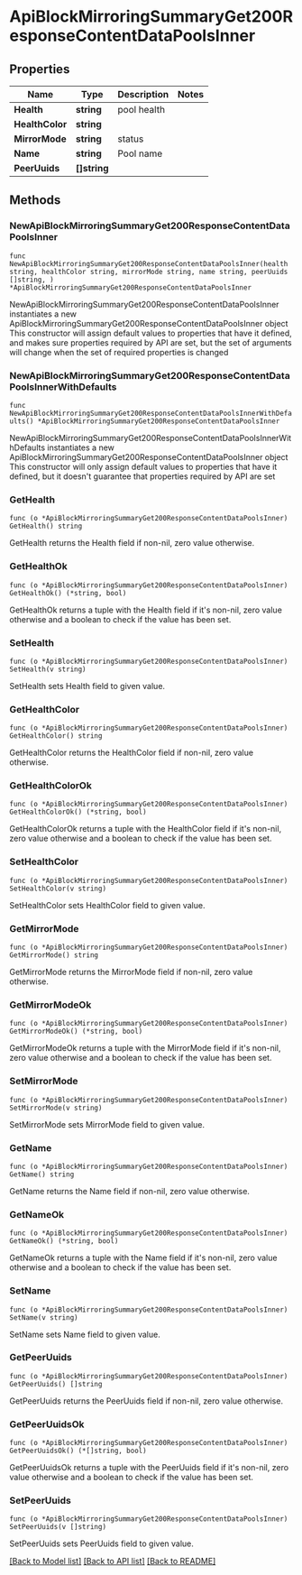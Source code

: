 # ApiBlockMirroringSummaryGet200ResponseContentDataPoolsInner

## Properties

Name | Type | Description | Notes
------------ | ------------- | ------------- | -------------
**Health** | **string** | pool health | 
**HealthColor** | **string** |  | 
**MirrorMode** | **string** | status | 
**Name** | **string** | Pool name | 
**PeerUuids** | **[]string** |  | 

## Methods

### NewApiBlockMirroringSummaryGet200ResponseContentDataPoolsInner

`func NewApiBlockMirroringSummaryGet200ResponseContentDataPoolsInner(health string, healthColor string, mirrorMode string, name string, peerUuids []string, ) *ApiBlockMirroringSummaryGet200ResponseContentDataPoolsInner`

NewApiBlockMirroringSummaryGet200ResponseContentDataPoolsInner instantiates a new ApiBlockMirroringSummaryGet200ResponseContentDataPoolsInner object
This constructor will assign default values to properties that have it defined,
and makes sure properties required by API are set, but the set of arguments
will change when the set of required properties is changed

### NewApiBlockMirroringSummaryGet200ResponseContentDataPoolsInnerWithDefaults

`func NewApiBlockMirroringSummaryGet200ResponseContentDataPoolsInnerWithDefaults() *ApiBlockMirroringSummaryGet200ResponseContentDataPoolsInner`

NewApiBlockMirroringSummaryGet200ResponseContentDataPoolsInnerWithDefaults instantiates a new ApiBlockMirroringSummaryGet200ResponseContentDataPoolsInner object
This constructor will only assign default values to properties that have it defined,
but it doesn't guarantee that properties required by API are set

### GetHealth

`func (o *ApiBlockMirroringSummaryGet200ResponseContentDataPoolsInner) GetHealth() string`

GetHealth returns the Health field if non-nil, zero value otherwise.

### GetHealthOk

`func (o *ApiBlockMirroringSummaryGet200ResponseContentDataPoolsInner) GetHealthOk() (*string, bool)`

GetHealthOk returns a tuple with the Health field if it's non-nil, zero value otherwise
and a boolean to check if the value has been set.

### SetHealth

`func (o *ApiBlockMirroringSummaryGet200ResponseContentDataPoolsInner) SetHealth(v string)`

SetHealth sets Health field to given value.


### GetHealthColor

`func (o *ApiBlockMirroringSummaryGet200ResponseContentDataPoolsInner) GetHealthColor() string`

GetHealthColor returns the HealthColor field if non-nil, zero value otherwise.

### GetHealthColorOk

`func (o *ApiBlockMirroringSummaryGet200ResponseContentDataPoolsInner) GetHealthColorOk() (*string, bool)`

GetHealthColorOk returns a tuple with the HealthColor field if it's non-nil, zero value otherwise
and a boolean to check if the value has been set.

### SetHealthColor

`func (o *ApiBlockMirroringSummaryGet200ResponseContentDataPoolsInner) SetHealthColor(v string)`

SetHealthColor sets HealthColor field to given value.


### GetMirrorMode

`func (o *ApiBlockMirroringSummaryGet200ResponseContentDataPoolsInner) GetMirrorMode() string`

GetMirrorMode returns the MirrorMode field if non-nil, zero value otherwise.

### GetMirrorModeOk

`func (o *ApiBlockMirroringSummaryGet200ResponseContentDataPoolsInner) GetMirrorModeOk() (*string, bool)`

GetMirrorModeOk returns a tuple with the MirrorMode field if it's non-nil, zero value otherwise
and a boolean to check if the value has been set.

### SetMirrorMode

`func (o *ApiBlockMirroringSummaryGet200ResponseContentDataPoolsInner) SetMirrorMode(v string)`

SetMirrorMode sets MirrorMode field to given value.


### GetName

`func (o *ApiBlockMirroringSummaryGet200ResponseContentDataPoolsInner) GetName() string`

GetName returns the Name field if non-nil, zero value otherwise.

### GetNameOk

`func (o *ApiBlockMirroringSummaryGet200ResponseContentDataPoolsInner) GetNameOk() (*string, bool)`

GetNameOk returns a tuple with the Name field if it's non-nil, zero value otherwise
and a boolean to check if the value has been set.

### SetName

`func (o *ApiBlockMirroringSummaryGet200ResponseContentDataPoolsInner) SetName(v string)`

SetName sets Name field to given value.


### GetPeerUuids

`func (o *ApiBlockMirroringSummaryGet200ResponseContentDataPoolsInner) GetPeerUuids() []string`

GetPeerUuids returns the PeerUuids field if non-nil, zero value otherwise.

### GetPeerUuidsOk

`func (o *ApiBlockMirroringSummaryGet200ResponseContentDataPoolsInner) GetPeerUuidsOk() (*[]string, bool)`

GetPeerUuidsOk returns a tuple with the PeerUuids field if it's non-nil, zero value otherwise
and a boolean to check if the value has been set.

### SetPeerUuids

`func (o *ApiBlockMirroringSummaryGet200ResponseContentDataPoolsInner) SetPeerUuids(v []string)`

SetPeerUuids sets PeerUuids field to given value.



[[Back to Model list]](../README.md#documentation-for-models) [[Back to API list]](../README.md#documentation-for-api-endpoints) [[Back to README]](../README.md)


